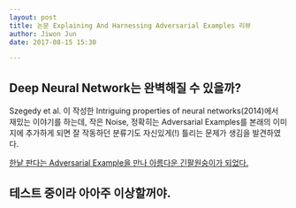 ```yaml
---
layout: post
title: 논문 Explaining And Harnessing Adversarial Examples 리뷰
author: Jiwon Jun
date: 2017-08-15 15:30

---
```

## Deep Neural Network는 완벽해질 수 있을까?

Szegedy et al. 이 작성한 Intriguing properties of neural networks(2014)에서 재밌는 이야기를 하는데, 작은 Noise, 정확히는 Adversarial Examples를 본래의 이미지에 추가하게 되면 잘 작동하던 분류기도 자신있게(!) 틀리는 문제가 생김을 발견하였다.

[한낱 판다는 Adversarial Example을 만나 아름다운 긴팔원숭이가 되었다.]("/assets/panda_be_gibbon.png")

## 테스트 중이라 아아주 이상할꺼야.

